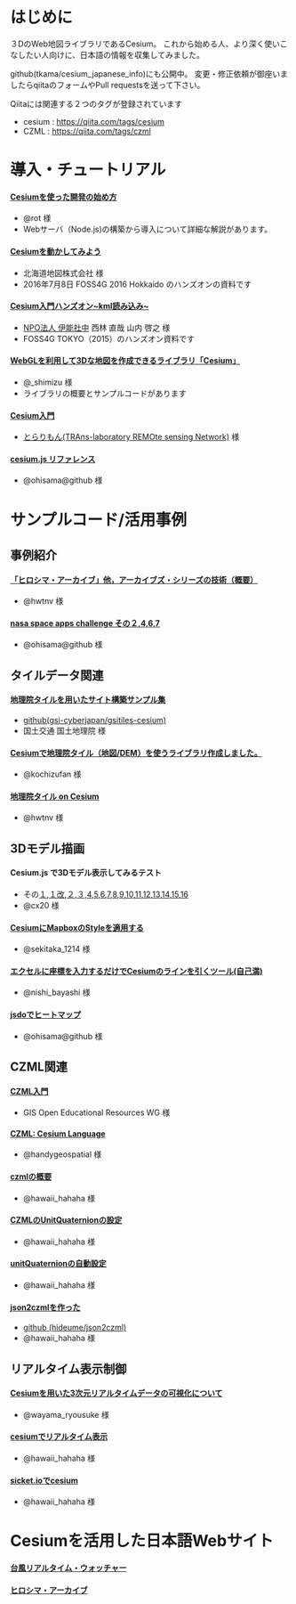 # はじめに
３DのWeb地図ライブラリであるCesium。
これから始める人、より深く使いこなしたい人向けに、日本語の情報を収集してみました。

github(tkama/cesium_japanese_info)にも公開中。
変更・修正依頼が御座いましたらqiitaのフォームやPull requestsを送って下さい。

Qiitaには関連する２つのタグが登録されています
 - cesium : https://qiita.com/tags/cesium
 - CZML : https://qiita.com/tags/czml

# 導入・チュートリアル

#### [Cesiumを使った開発の始め方]( https://qiita.com/rot/items/bf7434d299e58d4c5a2a)
 - @rot 様
 - Webサーバ（Node.js)の構築から導入について詳細な解説があります。

#### [Cesiumを動かしてみよう](https://www.slideshare.net/Ihizaki/cesium-63857910)
 - 北海道地図株式会社 様
 - 2016年7月8日 FOSS4G 2016 Hokkaido のハンズオンの資料です

#### [Cesium入門ハンズオン~kml読み込み~](http://sssslide.com/www.slideshare.net/sagara1020/cesiumkml)
 - [NPO法人 伊能社中](http://www.iknowshachu.org/) 西林 直哉 山内 啓之 様
 - FOSS4G TOKYO（2015）のハンズオン資料です
 
#### [WebGLを利用して3Dな地図を作成できるライブラリ「Cesium」](https://shimz.me/blog/cesium/2867)
 - @_shimizu 様
 - ライブラリの概要とサンプルコードがあります

#### [Cesium入門](http://pen.agbi.tsukuba.ac.jp/~torarimon/?Cesium%C6%FE%CC%E7)
 - [とらりもん(TRAns-laboratory REMOte sensing Network)](http://pen.agbi.tsukuba.ac.jp/~torarimon/) 様

#### [cesium.js リファレンス](https://qiita.com/ohisama@github/items/9b9788b3f62e709b6df3)
 - @ohisama@github 様

# サンプルコード/活用事例
## 事例紹介

####  [「ヒロシマ・アーカイブ」他，アーカイブズ・シリーズの技術（概要）](https://qiita.com/hwtnv/items/ee26b92429414543d3dc)
- @hwtnv 様

#### [nasa space apps challenge その２,4,6,7](https://qiita.com/ohisama@github/items/91f5f3666fd9a38361c6)
- @ohisama@github 様

## タイルデータ関連

#### [地理院タイルを用いたサイト構築サンプル集](http://maps.gsi.go.jp/development/sample.html#sample-cs)
- [github(gsi-cyberjapan/gsitiles-cesium)](https://github.com/gsi-cyberjapan/gsitiles-cesium/blob/gh-pages/index.html) 
- 国土交通 国土地理院 様

#### [Cesiumで地理院タイル（地図/DEM）を使うライブラリ作成しました。](https://qiita.com/kochizufan/items/b338ac856425c0fa925b)
 - @kochizufan 様 

#### [地理院タイル on Cesium](https://qiita.com/hwtnv/items/09428ac87ffb2ee8750a)
 - @hwtnv 様

## 3Dモデル描画
#### Cesium.js で3Dモデル表示してみるテスト 
 - その[１](http://jsdo.it/cx20/UKCJB),[１改](http://jsdo.it/cx20/8BJd),[２](http://jsdo.it/cx20/6x4K),[３](http://jsdo.it/cx20/szBJ),[4](http://jsdo.it/cx20/WAZQ),[5](http://jsdo.it/cx20/UK9I),[6](http://jsdo.it/cx20/OTgK),[7](http://jsdo.it/cx20/uCVF),[8](http://jsdo.it/cx20/Gtr7),[9](http://jsdo.it/cx20/oszd),[10](http://jsdo.it/cx20/OGzk),[11](http://jsdo.it/cx20/Mj2H),[12](http://jsdo.it/cx20/eXjf),[13](http://jsdo.it/cx20/06Sb),[14](http://jsdo.it/cx20/CXer),[15](http://jsdo.it/cx20/YL6v),[16](http://jsdo.it/cx20/Mp3v)
 - @cx20 様

#### [CesiumにMapboxのStyleを適用する](https://qiita.com/sekitaka_1214/items/41f5feab0d5af1282d50)
 - @sekitaka_1214 様

#### [エクセルに座標を入力するだけでCesiumのラインを引くツール(自己満)](https://qiita.com/nishi_bayashi/items/a01e884bd7e427165697)
 - @nishi_bayashi 様
 
#### [jsdoでヒートマップ](https://qiita.com/ohisama@github/items/4fb498363d46c8a4c4a9)
 - @ohisama@github 様 
 
## CZML関連

####  [CZML入門](https://gis-oer.github.io/gitbook/book/GIS%E3%82%AA%E3%83%BC%E3%83%97%E3%83%B3%E6%95%99%E6%9D%90/%E3%82%A4%E3%83%B3%E3%82%BF%E3%83%BC%E3%83%8D%E3%83%83%E3%83%88%E3%81%AE%E6%B4%BB%E7%94%A8/CZML/CZML.html)
 - GIS Open Educational Resources WG 様

#### [CZML: Cesium Language](https://qiita.com/handygeospatial/items/93060c4c1a488f7aed99)
 - @handygeospatial 様

#### [czmlの概要](https://qiita.com/hawaii_hahaha/items/478188bdb2a128e0dfc0)
 - @hawaii_hahaha 様

#### [CZMLのUnitQuaternionの設定]()
 - @hawaii_hahaha 様

#### [unitQuaternionの自動設定](https://qiita.com/hawaii_hahaha/items/e0897d4dbafbf6a10410)
 - @hawaii_hahaha 様

#### [json2czmlを作った](https://qiita.com/hawaii_hahaha/items/bcc7885dbdaf61f08424)
 - [github (hideume/json2czml)](https://github.com/hideume/json2czml)
 - @hawaii_hahaha 様

## リアルタイム表示制御

#### [Cesiumを用いた3次元リアルタイムデータの可視化について](https://www.slideshare.net/makinux7/cesium3)
 - @wayama_ryousuke 様 

#### [cesiumでリアルタイム表示](https://qiita.com/hawaii_hahaha/items/a6f8b7881975808b5923)
 - @hawaii_hahaha 様

#### [sicket.ioでcesium](https://qiita.com/hawaii_hahaha/items/80d45460e2257c77aa10)
 - @hawaii_hahaha 様

# Cesiumを活用した日本語Webサイト
#### [台風リアルタイム・ウォッチャー](https://typhoon.mapping.jp/2014t08.html)
#### [ヒロシマ・アーカイブ](http://hiroshima.mapping.jp/index_jp.html)
 
